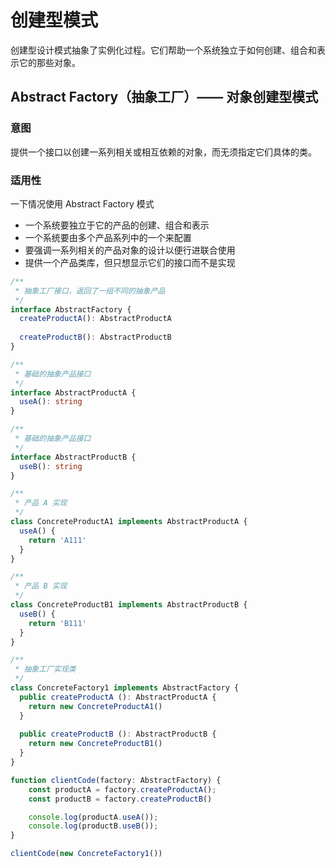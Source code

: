 # 创建型模式

创建型设计模式抽象了实例化过程。它们帮助一个系统独立于如何创建、组合和表示它的那些对象。



## Abstract Factory（抽象工厂）—— 对象创建型模式

### 意图

提供一个接口以创建一系列相关或相互依赖的对象，而无须指定它们具体的类。



### 适用性

一下情况使用 Abstract Factory 模式

- 一个系统要独立于它的产品的创建、组合和表示
- 一个系统要由多个产品系列中的一个来配置
- 要强调一系列相关的产品对象的设计以便行进联合使用
- 提供一个产品类库，但只想显示它们的接口而不是实现





```ts
/**
 * 抽象工厂接口，返回了一组不同的抽象产品
 */
interface AbstractFactory {
  createProductA(): AbstractProductA
  
  createProductB(): AbstractProductB
}

/**
 * 基础的抽象产品接口
 */
interface AbstractProductA {
  useA(): string
}

/**
 * 基础的抽象产品接口
 */
interface AbstractProductB {
  useB(): string
}

/**
 * 产品 A 实现
 */
class ConcreteProductA1 implements AbstractProductA {
  useA() {
    return 'A111'
  }
}

/**
 * 产品 B 实现
 */
class ConcreteProductB1 implements AbstractProductB {
  useB() {
    return 'B111'
  }
}

/**
 * 抽象工厂实现类
 */
class ConcreteFactory1 implements AbstractFactory {
  public createProductA (): AbstractProductA {
    return new ConcreteProductA1()
  }
  
  public createProductB (): AbstractProductB {
    return new ConcreteProductB1()
  }
}

function clientCode(factory: AbstractFactory) {
    const productA = factory.createProductA();
    const productB = factory.createProductB()

    console.log(productA.useA());
    console.log(productB.useB());
}

clientCode(new ConcreteFactory1())
```

